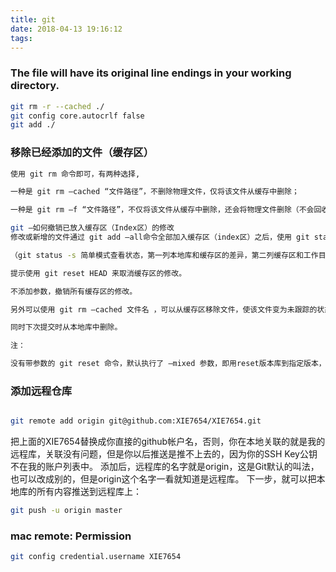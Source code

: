 ```yaml
---
title: git
date: 2018-04-13 19:16:12
tags:
---
```

### The file will have its original line endings in your working directory.

``` bash
git rm -r --cached ./
git config core.autocrlf false
git add ./
```



### 移除已经添加的文件（缓存区）
``` bash
使用 git rm 命令即可，有两种选择,

一种是 git rm –cached “文件路径”，不删除物理文件，仅将该文件从缓存中删除；

一种是 git rm –f “文件路径”，不仅将该文件从缓存中删除，还会将物理文件删除（不会回收到垃圾桶）。

git –如何撤销已放入缓存区（Index区）的修改
修改或新增的文件通过 git add –all命令全部加入缓存区（index区）之后，使用 git status 查看状态

（git status -s 简单模式查看状态，第一列本地库和缓存区的差异，第二列缓存区和工作目录的差异），

提示使用 git reset HEAD 来取消缓存区的修改。

不添加参数，撤销所有缓存区的修改。

另外可以使用 git rm –cached 文件名 ，可以从缓存区移除文件，使该文件变为未跟踪的状态，

同时下次提交时从本地库中删除。

注：

没有带参数的 git reset 命令，默认执行了 –mixed 参数，即用reset版本库到指定版本，并重置缓存区，在上面的命令中指定的目录版本是HEAD，即当前版本，所以实际上没有任何修改，仅是重置了缓存区。
```




### 添加远程仓库
``` bash

git remote add origin git@github.com:XIE7654/XIE7654.git
```
把上面的XIE7654替换成你直接的github帐户名，否则，你在本地关联的就是我的远程库，关联没有问题，但是你以后推送是推不上去的，因为你的SSH Key公钥不在我的账户列表中。
添加后，远程库的名字就是origin，这是Git默认的叫法，也可以改成别的，但是origin这个名字一看就知道是远程库。
下一步，就可以把本地库的所有内容推送到远程库上：
``` bash
git push -u origin master
```

### mac remote: Permission
```bash
git config credential.username XIE7654
```
